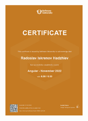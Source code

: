 <div align="center" display="flex">
    <img src="./certificates/fe/02.angular.jpeg" alt="Angular" width="244" height="350">
</div>
